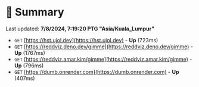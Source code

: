 # 📖 Summary
Last updated: **7/8/2024, 7:19:20 PTG "Asia/Kuala_Lumpur"**

- `GET` [https://hst.ujol.dev](https://hst.ujol.dev) - **Up** (723ms)
- `GET` [https://reddviz.deno.dev/gimme](https://reddviz.deno.dev/gimme) - **Up** (1767ms)
- `GET` [https://reddviz.amar.kim/gimme](https://reddviz.amar.kim/gimme) - **Up** (796ms)
- `GET` [https://dumb.onrender.com](https://dumb.onrender.com) - **Up** (407ms)
